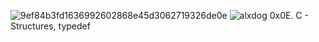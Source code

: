 ![9ef84b3fd1636992602868e45d3062719326de0e](https://user-images.githubusercontent.com/120464576/232624715-ff6754a4-8db0-4b05-a1ed-20fa5dd63a14.jpg)
![alxdog](https://user-images.githubusercontent.com/120464576/232624857-7bd00387-fe21-468a-8414-62ceed05a0c5.jpg)
0x0E. C - Structures, typedef
